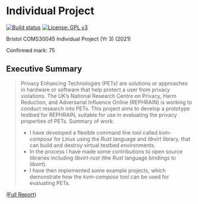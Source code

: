 # Individual Project

[![Build status](https://github.com/jacob-pro/individual-project/actions/workflows/rust.yml/badge.svg)](https://github.com/jacob-pro/individual-project/actions)
[![License: GPL v3](https://img.shields.io/badge/License-GPLv3-blue.svg)](https://www.gnu.org/licenses/gpl-3.0)
 
Bristol COMS30045 Individual Project (Yr 3) (2021)

Confirmed mark: 75

## Executive Summary

> Privacy Enhancing Technologies (PETs) are solutions or approaches in hardware or software that help protect a user from privacy violations. The UK’s National 
> Research Centre on Privacy, Harm Reduction, and Adversarial Influence Online (REPHRAIN) is working to conduct research into PETs. This project aims to develop a 
> prototype testbed for REPHRAIN, suitable for use in evaluating the privacy properties of PETs.
> Summary of work:
> - I have developed a flexible command line tool called _kvm-compose_ for Linux using the _Rust_ language and _libvirt_ library, that can build and destroy virtual 
> testbed environments.
> - In the process I have made some contributions to open source libraries including _libvirt-rust_ (the _Rust_ language bindings to _libvirt_).
> - I have then implemented some example projects, which demonstrate how the _kvm-compose_ tool can be used for evaluating PETs.

([Full Report](./report/dissertation.pdf))
